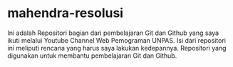 # mahendra-resolusi
Ini adalah Repositori bagian dari pembelajaran Git dan Github yang saya ikuti melalui Youtube Channel Web Pemograman UNPAS. 
Isi dari repositori ini meliputi rencana yang harus saya lakukan kedepannya. Repositori yang digunakan untuk membantu pembelajaran Git dan Github.
